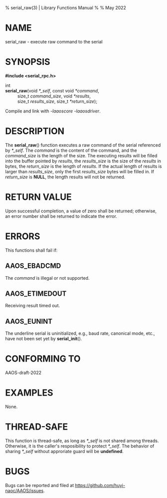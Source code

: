 % serial\_raw(3) | Library Functions Manual
%
% May 2022

NAME
====

serial\_raw - execute raw command to the serial

SYNOPSIS
========

**#include <serial_rpc.h>**  

int  
**serial_raw**(void *\*\_self*, const void *\*command*,  
$~~~~~~~~~~$size\_t *command_size*, void *\*results*,  
$~~~~~~~~~~$size\_t *results_size*, size\_t *\*return_size*);

Compile and link with *-laaoscore* *-laaosdriver*.

DESCRIPTION
===========

The **serial_raw**() function executes a raw command of the serial referenced by *\*\_self*. The *command* is the content of the command, and the *command_size* is the length of the size. The executing results will be filled into the buffer pointed by *results*, the *results_size* is the size of the *results* in bytes, the *return_size* is the length of *results*. If the actual length of results is larger than *results_size*, only the first *results_size* bytes will be filled in. If *return_size* is **NULL**, the length results will not be returned.

RETURN VALUE
============

Upon successful completion, a value of zero shall be returned; otherwise, an error number shall be returned to indicate the error.

ERRORS
======

This functions shall fail if:

AAOS\_EBADCMD
-------------

The *command* is illegal or not supported.

AAOS\_ETIMEDOUT
---------------

Receiving result timed out.

AAOS\_EUNINT
------------

The underline serial is uninitialized, e.g., baud rate, canonical mode, etc., have not been set yet by **serial_init**().

CONFORMING TO
=============

AAOS-draft-2022

EXAMPLES
========

None.

THREAD-SAFE
===========

This function is thread-safe, as long as *\*\_self* is not shared among threads. Otherwise, it is the caller's resposibility to protect *\*\_self*. The behavior of sharing *\*\_self* without approriate guard will be **undefined**.


BUGS
====

Bugs can be reported and filed at https://github.com/huyi-naoc/AAOS/issues.


